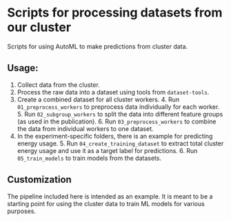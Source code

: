 # Scripts for processing datasets from our cluster


Scripts for using AutoML to make predictions from cluster data.

## Usage:

1. Collect data from the cluster.
2. Process the raw data into a dataset using tools from `dataset-tools`.
3. Create a combined dataset for all cluster workers.
   4. Run `01_preprocess_workers` to preprocess data individually for each worker.
   5. Run `02_subgroup_workers` to split the data into different feature groups (as used in the publication).
   6. Run `03_preprocess_workers` to combine the data from individual workers to one dataset.
4. In the experiment-specific folders, there is an example for predicting energy usage.
   5. Run `04_create_training_dataset` to extract total cluster energy usage and use it as a target label for predictions.
   6. Run `05_train_models` to train models from the datasets.


## Customization

The pipeline included here is intended as an example. It is meant to be a starting point for using the cluster data
to train ML models for various purposes.